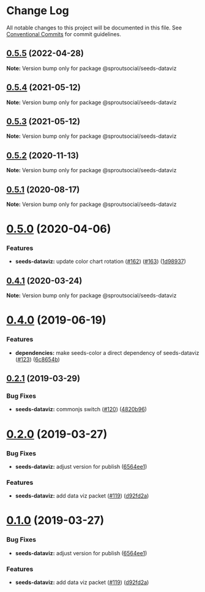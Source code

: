 # Change Log

All notable changes to this project will be documented in this file.
See [Conventional Commits](https://conventionalcommits.org) for commit guidelines.

## [0.5.5](https://github.com/sproutsocial/seeds-packets/compare/@sproutsocial/seeds-dataviz@0.5.4...@sproutsocial/seeds-dataviz@0.5.5) (2022-04-28)

**Note:** Version bump only for package @sproutsocial/seeds-dataviz





## [0.5.4](https://github.com/sproutsocial/seeds-packets/compare/@sproutsocial/seeds-dataviz@0.5.3...@sproutsocial/seeds-dataviz@0.5.4) (2021-05-12)

**Note:** Version bump only for package @sproutsocial/seeds-dataviz





## [0.5.3](https://github.com/sproutsocial/seeds-packets/compare/@sproutsocial/seeds-dataviz@0.5.2...@sproutsocial/seeds-dataviz@0.5.3) (2021-05-12)

**Note:** Version bump only for package @sproutsocial/seeds-dataviz





## [0.5.2](https://github.com/sproutsocial/seeds-packets/compare/@sproutsocial/seeds-dataviz@0.5.1...@sproutsocial/seeds-dataviz@0.5.2) (2020-11-13)

**Note:** Version bump only for package @sproutsocial/seeds-dataviz





## [0.5.1](https://github.com/sproutsocial/seeds-packets/compare/@sproutsocial/seeds-dataviz@0.5.0...@sproutsocial/seeds-dataviz@0.5.1) (2020-08-17)

**Note:** Version bump only for package @sproutsocial/seeds-dataviz





# [0.5.0](https://github.com/sproutsocial/seeds-packets/compare/@sproutsocial/seeds-dataviz@0.4.1...@sproutsocial/seeds-dataviz@0.5.0) (2020-04-06)


### Features

* **seeds-dataviz:** update color chart rotation ([#162](https://github.com/sproutsocial/seeds-packets/issues/162)) ([#163](https://github.com/sproutsocial/seeds-packets/issues/163)) ([1d98937](https://github.com/sproutsocial/seeds-packets/commit/1d98937))





## [0.4.1](https://github.com/sproutsocial/seeds-packets/compare/@sproutsocial/seeds-dataviz@0.4.0...@sproutsocial/seeds-dataviz@0.4.1) (2020-03-24)

**Note:** Version bump only for package @sproutsocial/seeds-dataviz





# [0.4.0](https://github.com/sproutsocial/seeds/compare/@sproutsocial/seeds-dataviz@0.2.1...@sproutsocial/seeds-dataviz@0.4.0) (2019-06-19)


### Features

* **dependencies:** make seeds-color a direct dependency of seeds-dataviz ([#123](https://github.com/sproutsocial/seeds/issues/123)) ([6c8654b](https://github.com/sproutsocial/seeds/commit/6c8654b))





## [0.2.1](https://github.com/sproutsocial/seeds/compare/@sproutsocial/seeds-dataviz@0.2.0...@sproutsocial/seeds-dataviz@0.2.1) (2019-03-29)


### Bug Fixes

* **seeds-dataviz:** commonjs switch ([#120](https://github.com/sproutsocial/seeds/issues/120)) ([4820b96](https://github.com/sproutsocial/seeds/commit/4820b96))





# [0.2.0](https://github.com/sproutsocial/seeds/compare/@sproutsocial/seeds-dataviz@0.1.0...@sproutsocial/seeds-dataviz@0.2.0) (2019-03-27)


### Bug Fixes

* **seeds-dataviz:** adjust version for publish ([6564ee1](https://github.com/sproutsocial/seeds/commit/6564ee1))


### Features

* **seeds-dataviz:** add data viz packet ([#119](https://github.com/sproutsocial/seeds/issues/119)) ([d92fd2a](https://github.com/sproutsocial/seeds/commit/d92fd2a))





# [0.1.0](https://github.com/sproutsocial/seeds/compare/@sproutsocial/seeds-dataviz@0.1.0...@sproutsocial/seeds-dataviz@0.1.0) (2019-03-27)


### Bug Fixes

* **seeds-dataviz:** adjust version for publish ([6564ee1](https://github.com/sproutsocial/seeds/commit/6564ee1))


### Features

* **seeds-dataviz:** add data viz packet ([#119](https://github.com/sproutsocial/seeds/issues/119)) ([d92fd2a](https://github.com/sproutsocial/seeds/commit/d92fd2a))
